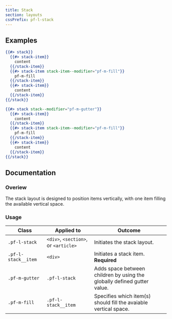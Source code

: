 ```yaml
---
title: Stack
section: layouts
cssPrefix: pf-l-stack
---
```


## Examples
```hbs title=Stack-example
{{#> stack}}
  {{#> stack-item}}
    content
  {{/stack-item}}
  {{#> stack-item stack-item--modifier="pf-m-fill"}}
    pf-m-fill
  {{/stack-item}}
  {{#> stack-item}}
    content
  {{/stack-item}}
{{/stack}}
```

```hbs title=Stack-example-with-gutter
{{#> stack stack--modifier="pf-m-gutter"}}
  {{#> stack-item}}
    content
  {{/stack-item}}
  {{#> stack-item stack-item--modifier="pf-m-fill"}}
    pf-m-fill
  {{/stack-item}}
  {{#> stack-item}}
    content
  {{/stack-item}}
{{/stack}}
```

## Documentation
### Overiew
The stack layout is designed to position items vertically, with one item filling the available vertical space.

### Usage
| Class | Applied to | Outcome |
| -- | -- | -- |
| `.pf-l-stack` | `<div>`, `<section>`, or `<article>` | Initiates the stack layout. |
| `.pf-l-stack__item` | `<div>` | Initiates a stack item. **Required**  |
| `.pf-m-gutter` | `.pf-l-stack` | Adds space between children by using the globally defined gutter value. |
| `.pf-m-fill` | `.pf-l-stack__item` | Specifies which item(s) should fill the avaiable vertical space. |
